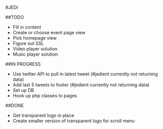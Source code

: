 #JEDI 

##TODO
* Fill in content
* Create or choose event page view
* Pick homepage view
* Figure out SSL
* Video player solution
* Music player solution

##IN PROGRESS
* Use twitter API to pull in latest tweet (#jedient currently not returning data)
* Add last 5 tweets to footer (#jedient currently not returning data)
* Set up DB
* Hook up php classes to pages

##DONE
* Get transparent logo in place
* Create smaller version of transparent logo for scroll menu